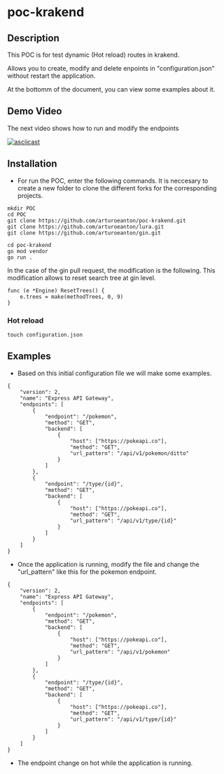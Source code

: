 # poc-krakend

## Description

This POC  is for test dynamic (Hot reload) routes in krakend.

Allows you to create, modify and delete enpoints in "configuration.json" without restart the application. 

At the bottomm of the document, you can view some examples about it. 

## Demo Video

The next video shows how to run and modify the endpoints 

[![asciicast](https://asciinema.org/a/464252.svg)](https://asciinema.org/a/464252)


## Installation

* For run the POC, enter the following commands. It is neccesary to create a new folder to clone the different forks for the corresponding projects. 

```
mkdir POC
cd POC
git clone https://github.com/arturoeanton/poc-krakend.git
git clone https://github.com/arturoeanton/lura.git
git clone https://github.com/arturoeanton/gin.git

cd poc-krakend
go mod vendor
go run .
```

In the case of the gin pull request, the modification is the following. This modification allows to reset search tree at gin level. 


```
func (e *Engine) ResetTrees() {
	e.trees = make(methodTrees, 0, 9)
}
```

### Hot reload

```
touch configuration.json
```

## Examples

* Based on this initial configuration file we will make some examples. 

```
{
	"version": 2,
	"name": "Express API Gateway",
	"endpoints": [
		{
			"endpoint": "/pokemon",
			"method": "GET", 
			"backend": [
				{ 
					"host": ["https://pokeapi.co"],
					"method": "GET",
					"url_pattern": "/api/v1/pokemon/ditto"
				}
			]
		},
		{
			"endpoint": "/type/{id}",
			"method": "GET", 
			"backend": [
				{ 
					"host": ["https://pokeapi.co"],
					"method": "GET",
					"url_pattern": "/api/v1/type/{id}"
				}
			]
		}
	]
}
```

* Once the application is running, modify the file and change the "url_pattern" like this for the pokemon endpoint. 

```
{
	"version": 2,
	"name": "Express API Gateway",
	"endpoints": [
		{
			"endpoint": "/pokemon",
			"method": "GET", 
			"backend": [
				{ 
					"host": ["https://pokeapi.co"],
					"method": "GET",
					"url_pattern": "/api/v1/pokemon"
				}
			]
		},
		{
			"endpoint": "/type/{id}",
			"method": "GET", 
			"backend": [
				{ 
					"host": ["https://pokeapi.co"],
					"method": "GET",
					"url_pattern": "/api/v1/type/{id}"
				}
			]
		}
	]
}

```

* The endpoint change on hot while the application is running. 


